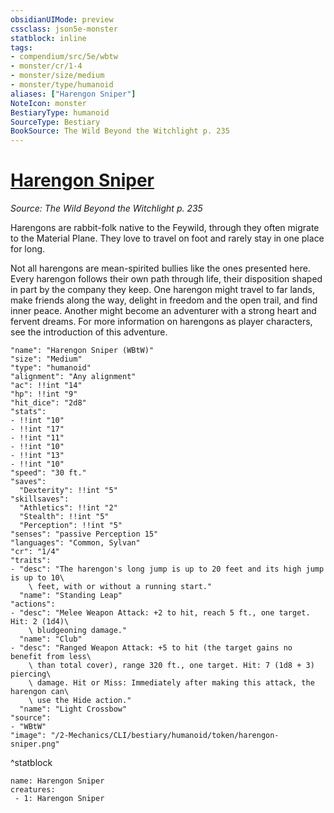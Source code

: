 ```yaml
---
obsidianUIMode: preview
cssclass: json5e-monster
statblock: inline
tags:
- compendium/src/5e/wbtw
- monster/cr/1-4
- monster/size/medium
- monster/type/humanoid
aliases: ["Harengon Sniper"]
NoteIcon: monster
BestiaryType: humanoid
SourceType: Bestiary
BookSource: The Wild Beyond the Witchlight p. 235
---
```

# [Harengon Sniper](2-Mechanics/CLI/bestiary/humanoid/harengon-sniper-wbtw.md)
*Source: The Wild Beyond the Witchlight p. 235*  

Harengons are rabbit-folk native to the Feywild, through they often migrate to the Material Plane. They love to travel on foot and rarely stay in one place for long.

Not all harengons are mean-spirited bullies like the ones presented here. Every harengon follows their own path through life, their disposition shaped in part by the company they keep. One harengon might travel to far lands, make friends along the way, delight in freedom and the open trail, and find inner peace. Another might become an adventurer with a strong heart and fervent dreams. For more information on harengons as player characters, see the introduction of this adventure.

```statblock
"name": "Harengon Sniper (WBtW)"
"size": "Medium"
"type": "humanoid"
"alignment": "Any alignment"
"ac": !!int "14"
"hp": !!int "9"
"hit_dice": "2d8"
"stats":
- !!int "10"
- !!int "17"
- !!int "11"
- !!int "10"
- !!int "13"
- !!int "10"
"speed": "30 ft."
"saves":
  "Dexterity": !!int "5"
"skillsaves":
  "Athletics": !!int "2"
  "Stealth": !!int "5"
  "Perception": !!int "5"
"senses": "passive Perception 15"
"languages": "Common, Sylvan"
"cr": "1/4"
"traits":
- "desc": "The harengon's long jump is up to 20 feet and its high jump is up to 10\
    \ feet, with or without a running start."
  "name": "Standing Leap"
"actions":
- "desc": "Melee Weapon Attack: +2 to hit, reach 5 ft., one target. Hit: 2 (1d4)\
    \ bludgeoning damage."
  "name": "Club"
- "desc": "Ranged Weapon Attack: +5 to hit (the target gains no benefit from less\
    \ than total cover), range 320 ft., one target. Hit: 7 (1d8 + 3) piercing\
    \ damage. Hit or Miss: Immediately after making this attack, the harengon can\
    \ use the Hide action."
  "name": "Light Crossbow"
"source":
- "WBtW"
"image": "/2-Mechanics/CLI/bestiary/humanoid/token/harengon-sniper.png"
```
^statblock

```encounter-table
name: Harengon Sniper
creatures:
 - 1: Harengon Sniper
```